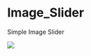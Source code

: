 # Image_Slider
Simple Image Slider


<img src="https://github.com/tahiraaktar/Image_Slider/blob/master/res/run.gif">
